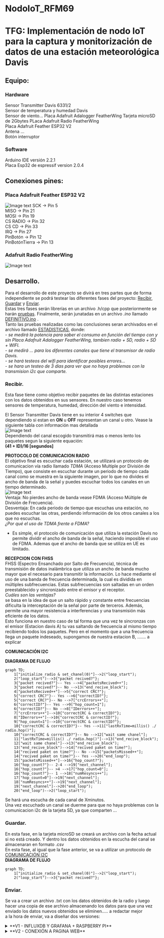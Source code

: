 # NodoIoT_RFM69
# TFG: Implementación de nodo IoT para la captura y monitorización de datos de una estación meteorológica Davis
## Equipo:
### Hardware
Sensor Transmitter Davis 6331/2  
Sensor de temperatura y humedad Davis  
Sensor de viento...
Placa Adafruit Adalogger FeatherWing 
Tarjeta microSD de 2Gbytes
PLaca Adafruit Radio FeatherWing  
Placa Adafruit Feather ESP32 V2  
Antena ...  
Botón interruptor  
### Software  
Arduino IDE versión 2.2.1  
Placa Esp32 de espressif version 2.0.4  
## Conexiones pines:



### Placa Adafruit Feather ESP32 V2
![Image text](https://github.com/DaniAntolin/TFG_DANI_ANTO/blob/main/FOTOS/Adafruit_ESP32_Feather_V2_Pinout.png)
SCK -> Pin 5  
MISO -> Pin 21  
MOSI -> Pin 19   
CS RADIO -> Pin 32  
CS CD -> Pin 33  
IRQ -> Pin 27  
PinBotón -> Pin 12  
PinBotónTierra -> Pin 13  
### Adafruit Radio FeatherWing  
![Image text](https://github.com/DaniAntolin/NodoIoT_RFM69/blob/V1.0/imagenes/imagenes/adafruit_products_Adafruit_ESP32_Feather_V2_Pinout.png)
## Desarrollo.  
Para el desarrollo de este proyecto se divirá en tres partes que de forma independiente se podrá testear las diferentes fases del proyecto: [Recibir](https://github.com/DaniAntolin/TFG_DANI_ANTO/tree/main/LIBRERIAS/RECIBIR), [Guardar](https://github.com/DaniAntolin/TFG_DANI_ANTO/tree/main/LIBRERIAS/GUARDAR) y [Enviar](https://github.com/DaniAntolin/TFG_DANI_ANTO/tree/main/LIBRERIAS/ENVIAR).  
Estas tres fases serán librerías en un archivo .h/cpp que posteriormente se harán [pruebas](https://github.com/DaniAntolin/TFG_DANI_ANTO/tree/main/PRUEBAS).
Finalmente, serán junatadas en un archivo   *.ino* llamado [DEFINITIVO.ino](https://github.com/DaniAntolin/TFG_DANI_ANTO/tree/main/DEFINITIVO) .  
Tanto las pruebas realizadas como las conclusiones seran archivados en el archivo llamado [ESTADISTICAS](https://github.com/DaniAntolin/TFG_DANI_ANTO/tree/main/ESTADISTICAS), donde:  
*- se medirá la potencia para saber el consumo en función del tiempo con y sin Placa Adafruit Adalogger FeatherWing, tambien radio + SD, radio + SD + WIFI.*  
*- se medirá ... para los diferentes canales que tiene el transmisor de radio Davis.*  
*- se hará testeos del wifi para identificar posibles errores...*  
*- se hara un testeo de 3 dias para ver que no haya problemas con la transmision i2c que comparte.*  

### Recibir.
Esta fase tiene como objetivo recibir paquetes de las distintas estaciones con los datos obtenidos en sus sensores. En nuestro caso tenemos sensores de temperatura, humedad, dirección del viento e intensidad.  

El Sensor Transmitter Davis tiene en su interior 4 switches que dependiendo si estan en **ON** u **OFF** representan un canal u otro. Vease la siguiente tabla con información mas detallada  
![Image text](https://github.com/DaniAntolin/TFG_DANI_ANTO/blob/main/FOTOS/tablaIDsRadio.JPG)  
Dependiendo del canal escogido transmitirá mas o menos lento los paquetes segun la siguiente equación:  
**(41 + ID)/16 [segundos]**  

**PROTOCOLO DE COMUNICACION RADIO**  
El objetivo final es escuchar cada estación, se utilizará un protocolo de comunicacion vía radio llamado *TDMA* (Acceso Multiple por División de Tiempo), que consiste en escuchar durante un periodo de tiempo cada canal como se muestra en la siguiente imagen, por lo que no divides el ancho de banda de la señal y puedes escuchar todos los canales en un tiempo determinado.  
![Image text](https://github.com/DaniAntolin/TFG_DANI_ANTO/blob/main/FOTOS/TDMA.jpg)  
Ventaja:        No pierdes ancho de banda vease FDMA (Acceso Múltiple de División de Frecuencia).   
Desventaja:     En cada periodo de tiempo que escuchas una estación, no puedes escuchar las otras, perdiendo información de los otros canales a los que no escuchas.  
*¿Por qué el uso de TDMA frente a FDMA?*  
- Es simple, el protocolo de comunicación que utiliza la estación Davis no permite dividir el ancho de banda de la señal, haciendo imposible el uso de FDMA. Ademas que el ancho de banda que se utiliza en UE es limitado.  

**RECEPCION CON FHSS**  
FHSS (Espectro Ensanchado por Salto de Frecuencia), técnica de transmisión de datos inalámbrica que utiliza un ancho de banda mucho mayor que el necesario para transmitir la información. Lo hace mediante el uso de una banda de frecuencia determinada, la cual es dividida en múltiples subfrecuencias. Estas subfrecuencias son saltadas en un orden preestablecido y sincronizado entre el emisor y el receptor.  
*Cuáles son las ventajas?*  
se basa en la idea de que un salto rápido y constante entre frecuencias dificulta la interceptación de la señal por parte de terceros. Además, permite una mayor resistencia a interferencias y una transmisión más eficiente de los datos.  
Esto funciona en nuestro caso de tal forma que una vez te sincronzas con el emisor (Estacion davis A) tu vas saltando de frecuencia al mismo tiempo recibiendo todos los paquetes. Pero en el momento que a una frecuencia llega un paquete indeseado, supongamos de nuestra estacion B, ....... a explicar  

<a name="COMUNICACIONI2C"></a>
**COMUNICACIÓN I2C**

**DIAGRAMA DE FLUJO**
```mermaid
graph TD;
    1["initialize_radio & set_chanel(0)"]-->2("loop_start");
    2("loop_start")-->3{"packet recived?"};
    3{"packet recived?"}-- Yes -->4["packetsRecived++"];
    3{"packet recived?"}-- No -->13("end_recive_block");
    4["packetsRecived++"]-->5{"correct CRC?"};
    5{"correct CRC?"}-- Yes -->6{"correctID?"};
    5{"correct CRC?"}-- No -->7["crcErrors++"];
    6{"correctID?"}-- Yes -->9["hop_count=1"];
    6{"correctID?"}-- No -->8["IDerrors++"];
    7["crcErrors++"]-->10{"correctCRC & correctID?"};
    8["IDerrors++"]-->10{"correctCRC & correctID?"};
    9["hop_count=1"]-->10{"correctCRC & correctID?"};
    10{"correctCRC & correctID?"}-- Yes -->11["lastRxTime=millis() ./ radio.hop()"];
    10{"correctCRC & correctID?"}-- No -->12["wait same chanel"];
    11["lastRxTime=millis() ./ radio.hop()"]-->13("end_recive_block");
    12["wait same chanel"]-->13("end_recive_block");
    13("end_recive_block")-->14["recived paket on time?"];
    14{"recived paket on time?"}-- No -->15["packetsMissed++"];
    14{"recived paket on time?"}-- Yes -->20("end_loop");
    15["packetsMissed++"]-->16{"hop_count?"};
    16{"hop_count?"}-- 2-4 -->19["next_channel"];
    16{"hop_count?"}-- >4 -->17["hop_count=0"];
    16{"hop_count?"}-- 1 -->18["numResyncs++"];
    17["hop_count=0"]-->19["next_channel"];
    18["numResyncs++"]-->19["next_channel"];
    19["next_channel"]-->20("end_loop");
    20("end_loop")-->2("loop_start");
```

Se hará una escucha de cada canal de Xminutos.  
Una vez escuchado un canal se duerme para que no haya problemas con la comunicacion i2c de la tarjeta SD, ya que comparten ...  
### Guardar.
En esta fase, en la tarjeta microSD se creará un archivo con la fecha actual si no está creado. Y dentro los datos obtenidos en la escucha del canal se almacenaran en formato .csv  
En esta fase, al igual que la fase anterior, se va a utilizar un protocolo de [COMUNICACIÓN I2C](#COMUNICACIONI2C)  
**DIAGRAMA DE FLUJO**  
```mermaid
graph TD;
    1["initialize_radio & set_chanel(0)"]-->2("loop_start");
    2("loop_start")-->3{"packet recived?"};
```
### Enviar.
Se va a crear un archivo .txt con los datos obtenidos de la radio y luego hacer una copia de ese archivo almacenando los datos para que una vez enviado los datos nuevos obtenidos se eliminen..... a redactar mejor   
a la hora de enviar, va a diseñar dos versiones: 
<details>
<summary> **V1 - INFLUXDB Y GRAFANA + RASPBERRY PI** </summary>  
Mediante una Raspberry pi se creará un punto de acceso. Este punto de acceso servirá para comectarse desde el datalogger. Cada vez que termine de guardar, se intentará conectar al punto de acceso. Una vez conectada se actualizará la hora, se hará una conexión http con solicitud get para obtener la información de la pagina influxdb en el puerto 5000. los datos obtenidos, que son: ..... se guardaran en el archivo variables.txt  
En el puerto 3000 se graficaran con grafana los datos obtenidos de las distintas estaciones.  
</details>
<details>
<summary> **V2 - CONEXIÓN A PAGINA WEB** </summary>   
Una vez obtenido los datos se crea una red wifi donde se crea una direccion ip donde el usuario podrá:  
<img src="https://github.com/DaniAntolin/TFG_DANI_ANTO/blob/main/FOTOS/webV1.png" align="left" width="200" />   
*-cambiar la hora manualmente si se quiere y poder verla*  
*-modificar los tres podibles canales el ID que tiene, introducir -1 en caso de que algún canal no tengas.*  
*-ver los datos almacenados de cada día pulsando en "archivos" y poder descargarselos o eliminarlos*  
*-Cambiar el tiempo de escucha de cada canal sin que este sea inferior a 90segundos, ya que superado este limite habrá una perdida significativa de los datos*  
*-Cambiar el tiempo wifi, que es el tiempo que puede estar el usuario usando el wifi*  
<br clear="left"/>
Para acceder a los datos de la pagina que el usuario a podido modificar se hara una solicitud HTTP GET para obtener esos datos.   
**EN ESTA VERSION SE VA A IMPLEMENTAR UN BOTON:**  
<img src="https://github.com/DaniAntolin/TFG_DANI_ANTO/blob/main/FOTOS/NodoIoT_BOTON_2.jpg" width="200" />   
El uso del botón es para optimizar el uso de la bateria ya que una conexión prolongada del wifi hará que se gaste la batería.   
Este botón se usará para que el usuario que quiera obtener los datos o configurar el datalogger a traves de la página web, conecte el wifi del ESP32 pulsando el botón integrado.  
Una vez haya terminado de manipular la pagina web creada procederá a pulsar otra vez el boton para que se apage el wifi.  
Para solventar un posible problema de que el usuario se le olvide volver a pulsar el boton par desconectar el wifi habra integrado un timer que cuando pase se desconectará automaticamente haciendo que no se pierda bateria inecesaria.  
</details>
